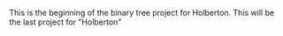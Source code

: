 This is the beginning of the binary tree project for Holberton. This will be the last project for "Holberton"